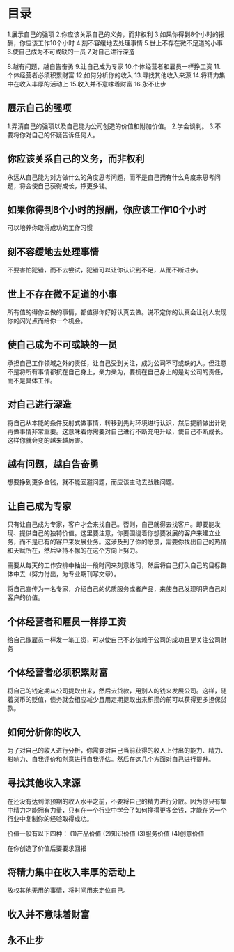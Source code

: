 # 目录
1.展示自己的强项
2.你应该关系自己的义务，而非权利
3.如果你得到8个小时的报酬，你应该工作10个小时
4.刻不容缓地去处理事情
5.世上不存在微不足道的小事
6.使自己成为不可或缺的一员
7.对自己进行深造

8.越有问题，越自告奋勇
9.让自己成为专家
10.个体经营者和雇员一样挣工资
11.个体经营者必须积累财富
12.如何分析你的收入
13.寻找其他收入来源
14.将精力集中在收入丰厚的活动上
15.收入并不意味着财富
16.永不止步

## 展示自己的强项
  1.弄清自己的强项以及自己能为公司创造的价值和附加价值。
  2.学会谈判。
  3.不要将你对自己的怀疑告诉任何人。

## 你应该关系自己的义务，而非权利
  永远从自己能为对方做什么的角度思考问题，而不是自己拥有什么角度来思考问题，将会使自己获得成长，挣更多钱。

## 如果你得到8个小时的报酬，你应该工作10个小时
  可以培养你取得成功的工作习惯

## 刻不容缓地去处理事情
  不要害怕犯错，而不去尝试，犯错可以让你认识到不足，从而不断进步。

## 世上不存在微不足道的小事
  所有值的得你去做的事情，都值得你好好认真去做。说不定你的认真会让别人发现你的闪光点而给你一个机会。

## 使自己成为不可或缺的一员
  承担自己工作领域之外的责任，让自己受到关注，成为公司不可或缺的人。但注意不是将所有事情都抗在自己身上，亲力亲为，要抗在自己身上的是对公司的责任，而不是具体工作。

## 对自己进行深造
  将自己从本能的条件反射式做事情，转移到先对环境进行认识，然后提前做出计划再做事情非常重要。这意味着你需要对自己进行不断充电升级，使自己不断成长。这样你就会变的越来越厉害。

## 越有问题，越自告奋勇
  想要挣到更多金钱，就不能回避问题，而应该主动去战胜问题。

## 让自己成为专家
  只有让自己成为专家，客户才会来找自己。否则，自己就得去找客户。即要能发现、提供自己的独特价值。这里要注意，你要围绕着你想要发展的客户来建立业务，而不是已有的客户来发展业务。这涉及到了你的愿景，需要你找出自己的热情和天赋所在，然后坚持不懈的在这个方向上努力。

  需要从每天的工作安排中抽出一段时间来刻意练习，然后将自己打入自己的目标群体中去（努力付出，为专业期刊写文章）。

  将自己宣传为一名专家，介绍自己的优质服务或者产品，来使自己发现明确自己对客户的价值。
## 个体经营者和雇员一样挣工资
  给自己像雇员一样发一笔工资，可以使自己不必依赖于公司的成功且更关注公司财务

## 个体经营者必须积累财富
  将自己的钱定期从公司提取出来，然后去贷款，用别人的钱来发展公司。这样，随着货币的贬值，债务就会相应减少且用定期提取出来积攒的前可以获得更多担保贷款。

## 如何分析你的收入
  为了对自己的收入进行分析，你需要对自己当前获得的收入上付出的能力、精力、影响力、自我评价和创意进行自我评估。然后在这几个方面对自己进行提升。

## 寻找其他收入来源
  在还没有达到你预期的收入水平之前，不要将自己的精力进行分散。因为你只有集中精力才能拥有力量，只有在一个行业中学会了如何挣得更多金钱，才能在另一个行业中复制你的经验取得成功。

  价值一般有以下四种：
  (1)产品价值
  (2)知识价值
  (3)服务价值
  (4)创意价值

  在你创造了价值后要要求回报

## 将精力集中在收入丰厚的活动上
  放权其他无用的事情，将时间用来定位自己。
  
## 收入并不意味着财富
## 永不止步
